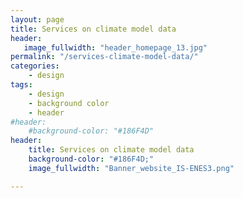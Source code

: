 ```yaml
---
layout: page
title: Services on climate model data
header:
   image_fullwidth: "header_homepage_13.jpg"
permalink: "/services-climate-model-data/"
categories:
    - design
tags:
    - design
    - background color
    - header
#header:
    #background-color: "#186F4D"
header:
    title: Services on climate model data
    background-color: "#186F4D;"
    image_fullwidth: "Banner_website_IS-ENES3.png"

---
```

